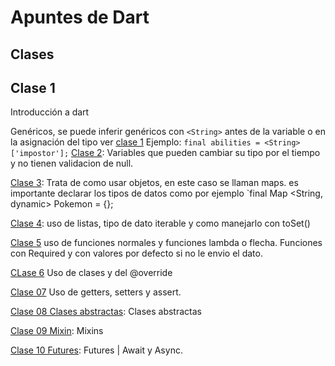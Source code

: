 # Apuntes de Dart

## Clases

## Clase 1

Introducción a dart

Genéricos, se puede inferir genéricos con `<String>` antes de la variable o en la asignación del tipo ver [clase 1](01_hello_world.dart)
Ejemplo:   `final abilities = <String> ['impostor'];`
[Clase 2](02-dynamic.dart): Variables que pueden cambiar su tipo por el tiempo y no tienen validacion de null.

[Clase 3](03-maps.dart): Trata de como usar objetos, en este caso se llaman maps. es importante declarar los tipos de datos como por ejemplo `final Map <String, dynamic>  Pokemon = {};

[Clase 4](04-List-iterables-sets.dart): uso de listas, tipo de dato iterable y como manejarlo con toSet()

[Clase 5](05-funciones-y-parametros.dart) uso de funciones normales y funciones lambda o flecha. Funciones con Required y con valores por defecto si no le envio el dato.

[CLase 6](06-clases.dart) Uso de clases y del @override

[Clase 07](07-getters-setters.dart) Uso de getters, setters y assert.

[Clase 08 Clases abstractas](08-clases-abstractas.dart): Clases abstractas

[Clase 09 Mixin](09-mixins.dart): Mixins

[Clase 10 Futures](10-futeres.dart): Futures | Await y Async.
